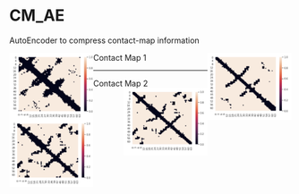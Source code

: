 # CM_AE
AutoEncoder to compress contact-map information

Contact Map 1
<img align="right" src="images/true1.png"  width="150" height="120">
<img align="left" src="images/pred1.png"  width="150" height="120">

---

Contact Map 2
<img align="right" src="images/true2.png"  width="150" height="120">
<img align="left" src="images/pred2.png"  width="150" height="120">
